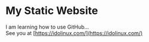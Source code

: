 # My Static Website

I am learning how to use GitHub...  
See you at [https://idolinux.com/](https://idolinux.com/)

